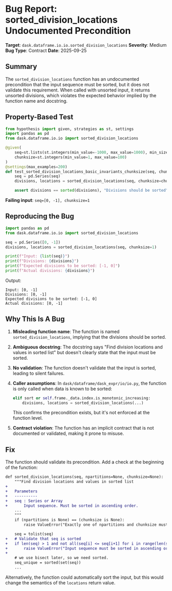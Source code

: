 # Bug Report: sorted_division_locations Undocumented Precondition

**Target**: `dask.dataframe.io.io.sorted_division_locations`
**Severity**: Medium
**Bug Type**: Contract
**Date**: 2025-09-25

## Summary

The `sorted_division_locations` function has an undocumented precondition that the input sequence must be sorted, but it does not validate this requirement. When called with unsorted input, it returns unsorted divisions, which violates the expected behavior implied by the function name and docstring.

## Property-Based Test

```python
from hypothesis import given, strategies as st, settings
import pandas as pd
from dask.dataframe.io.io import sorted_division_locations

@given(
    seq=st.lists(st.integers(min_value=-1000, max_value=1000), min_size=1),
    chunksize=st.integers(min_value=1, max_value=100)
)
@settings(max_examples=200)
def test_sorted_division_locations_basic_invariants_chunksize(seq, chunksize):
    seq = pd.Series(seq)
    divisions, locations = sorted_division_locations(seq, chunksize=chunksize)

    assert divisions == sorted(divisions), "Divisions should be sorted"
```

**Failing input**: `seq=[0, -1], chunksize=1`

## Reproducing the Bug

```python
import pandas as pd
from dask.dataframe.io.io import sorted_division_locations

seq = pd.Series([0, -1])
divisions, locations = sorted_division_locations(seq, chunksize=1)

print(f"Input: {list(seq)}")
print(f"Divisions: {divisions}")
print(f"Expected divisions to be sorted: [-1, 0]")
print(f"Actual divisions: {divisions}")
```

Output:
```
Input: [0, -1]
Divisions: [0, -1]
Expected divisions to be sorted: [-1, 0]
Actual divisions: [0, -1]
```

## Why This Is A Bug

1. **Misleading function name**: The function is named `sorted_division_locations`, implying that the divisions should be sorted.

2. **Ambiguous docstring**: The docstring says "Find division locations and values in sorted list" but doesn't clearly state that the input must be sorted.

3. **No validation**: The function doesn't validate that the input is sorted, leading to silent failures.

4. **Caller assumptions**: In `dask/dataframe/dask_expr/io/io.py`, the function is only called when data is known to be sorted:
   ```python
   elif sort or self.frame._data.index.is_monotonic_increasing:
       divisions, locations = sorted_division_locations(...)
   ```
   This confirms the precondition exists, but it's not enforced at the function level.

5. **Contract violation**: The function has an implicit contract that is not documented or validated, making it prone to misuse.

## Fix

The function should validate its precondition. Add a check at the beginning of the function:

```diff
def sorted_division_locations(seq, npartitions=None, chunksize=None):
    """Find division locations and values in sorted list
+
+   Parameters
+   ----------
+   seq : Series or Array
+       Input sequence. Must be sorted in ascending order.
    ...
    """
    if (npartitions is None) == (chunksize is None):
        raise ValueError("Exactly one of npartitions and chunksize must be specified.")

    seq = tolist(seq)
+   # Validate that seq is sorted
+   if len(seq) > 1 and not all(seq[i] <= seq[i+1] for i in range(len(seq)-1)):
+       raise ValueError("Input sequence must be sorted in ascending order")
+
    # we use bisect later, so we need sorted.
    seq_unique = sorted(set(seq))
    ...
```

Alternatively, the function could automatically sort the input, but this would change the semantics of the `locations` return value.